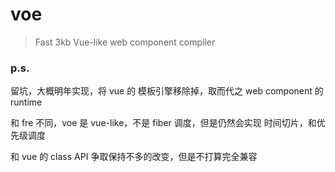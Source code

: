 # voe
> Fast 3kb Vue-like  web component compiler

### p.s.

留坑，大概明年实现，将 vue 的 模板引擎移除掉，取而代之 web component 的 runtime

和 fre 不同，voe 是 vue-like，不是 fiber 调度，但是仍然会实现 时间切片，和优先级调度

和 vue 的 class API 争取保持不多的改变，但是不打算完全兼容
